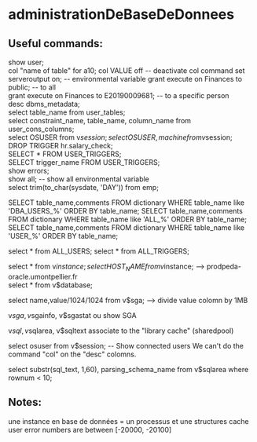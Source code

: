 # administrationDeBaseDeDonnees

Useful commands:   
--------------------------------------------------------   
show user;   
col "name of table" for a10;
col VALUE off     -- deactivate col command
set serveroutput on;   -- environmental variable
grant execute on Finances to public;          -- to all   
grant execute on Finances to E20190009681;    -- to a specific person   
desc dbms_metadata;   
select table_name from user_tables;   
select constraint_name, table_name, column_name from user_cons_columns;   
select OSUSER from v$session;   
select OSUSER, machine from v$session;   
DROP TRIGGER hr.salary_check;    
SELECT * FROM USER_TRIGGERS;   
SELECT trigger_name FROM USER_TRIGGERS;   
show errors;   
show all;    -- show all environmental variable   
select trim(to_char(sysdate, 'DAY')) from emp;  

SELECT table_name,comments FROM dictionary WHERE table_name like 'DBA_USERS_%' ORDER BY table_name;
SELECT table_name,comments FROM dictionary WHERE table_name like 'ALL_%' ORDER BY table_name;   
SELECT table_name,comments FROM dictionary WHERE table_name like 'USER_%' ORDER BY table_name;

select * from ALL_USERS;
select * from ALL_TRIGGERS;



select * from v$instance;   
select HOST_NAME from v$instance; --> prodpeda-oracle.umontpellier.fr   
select * from v$database;

select name,value/1024/1024 from v$sga;  --> divide value colomn by 1MB   

v$sga, v$sgainfo, v$sgastat ou show SGA

v$sql, v$sqlarea, v$sqltext   associate to the "library cache" (sharedpool) 

select osuser from v$session;     -- Show connected users
We can't do the command "col" on the "desc" colomns.   

select substr(sql_text, 1,60), parsing_schema_name from v$sqlarea where rownum < 10;







Notes:   
--------------------------------------------------------   
une instance en base de données = un processus et une structures cache   
user error numbers are between [-20000, -20100]   
